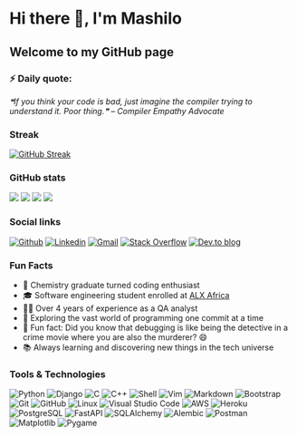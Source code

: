 # Hi there 👋, I'm Mashilo

## Welcome to my GitHub page

### ⚡ Daily quote:
<!--STARTS_HERE_QUOTE_README-->
*❝If you think your code is bad, just imagine the compiler trying to understand it. Poor thing.❞ – Compiler Empathy Advocate*
<!--ENDS_HERE_QUOTE_README-->

### Streak

[![GitHub Streak](https://github-readme-streak-stats.herokuapp.com/?user=1Mashilo)](https://github.com/1Mashilo)

### GitHub stats

[![](https://raw.githubusercontent.com/1Mashilo/1Mashilo/main/profile-summary-card-output/github/1-repos-per-language.svg)](https://github.com/vn7n24fzkq/github-profile-summary-cards) [![](https://raw.githubusercontent.com/1Mashilo/1Mashilo/main/profile-summary-card-output/github/2-most-commit-language.svg)](https://github.com/vn7n24fzkq/github-profile-summary-cards) [![](https://raw.githubusercontent.com/1Mashilo/1Mashilo/main/profile-summary-card-output/github/3-stats.svg)](https://github.com/vn7n24fzkq/github-profile-summary-cards) [![](https://raw.githubusercontent.com/1Mashilo/1Mashilo/main/profile-summary-card-output/github/4-productive-time.svg)](https://github.com/vn7n24fzkq/github-profile-summary-cards)

### Social links

[![Github](https://img.shields.io/badge/Github-000000?&style=for-the-badge&logo=github&logoColor=white)](https://github.com/1Mashilo)
[![Linkedin](https://img.shields.io/badge/linkedin-%230077B5.svg?&style=for-the-badge&logo=linkedin&logoColor=white)](https://www.linkedin.com/in/mashilo-kgaladi/)
[![Gmail](https://img.shields.io/badge/gmail-D14836?&style=for-the-badge&logo=gmail&logoColor=white)](mailto:christophermashilo@gmail.com)
[![Stack Overflow](https://img.shields.io/badge/-Stackoverflow-FE7A16?style=for-the-badge&logo=stack-overflow&logoColor=white)](https://stackoverflow.com/users/christophermashilo@gmail.com)
[![Dev.to blog](https://img.shields.io/badge/dev.to-0A0A0A?style=for-the-badge&logo=dev.to&logoColor=white)](https://dev.to/1Mashilo/) 

### Fun Facts

- 🔬 Chemistry graduate turned coding enthusiast
- 🎓 Software engineering student enrolled at [ALX Africa](https://www.alxafrica.com/)
- 🕵️‍♂️ Over 4 years of experience as a QA analyst
- 🚀 Exploring the vast world of programming one commit at a time
- 🌟 Fun fact: Did you know that debugging is like being the detective in a crime movie where you are also the murderer? 😄
- 📚 Always learning and discovering new things in the tech universe

### Tools & Technologies

![Python](https://img.shields.io/badge/python-%2314354C.svg?style=for-the-badge&logo=python&logoColor=white) ![Django](https://img.shields.io/badge/Django-%23092E20.svg?style=for-the-badge&logo=django&logoColor=white) ![C](https://img.shields.io/badge/C-%2300599C.svg?style=for-the-badge&logo=c&logoColor=white) ![C++](https://img.shields.io/badge/C++-%2300599C.svg?style=for-the-badge&logo=cplusplus&logoColor=white) ![Shell](https://img.shields.io/badge/Shell-%23121011.svg?style=for-the-badge&logo=gnu-bash&logoColor=white) ![Vim](https://img.shields.io/badge/Vim-%2311AB00.svg?style=for-the-badge&logo=vim&logoColor=white) ![Markdown](https://img.shields.io/badge/markdown-%23000000.svg?style=for-the-badge&logo=markdown&logoColor=white)
![Bootstrap](https://img.shields.io/badge/bootstrap-%23563D7C.svg?style=for-the-badge&logo=bootstrap&logoColor=white) ![Git](https://img.shields.io/badge/git-%23F05033.svg?style=for-the-badge&logo=git&logoColor=white) ![GitHub](https://img.shields.io/badge/github-%23121011.svg?style=for-the-badge&logo=github&logoColor=white) ![Linux](https://img.shields.io/badge/Linux-FCC624?style=for-the-badge&logo=linux&logoColor=black)  ![Visual Studio Code](https://img.shields.io/badge/Visual%20Studio%20Code-0078d7.svg?style=for-the-badge&logo=visual-studio-code&logoColor=white) ![AWS](https://img.shields.io/badge/AWS-%23232F3E.svg?style=for-the-badge&logo=amazon-aws&logoColor=white)  ![Heroku](https://img.shields.io/badge/Heroku-%23430098.svg?style=for-the-badge&logo=heroku&logoColor=white) ![PostgreSQL](https://img.shields.io/badge/PostgreSQL-%23336791.svg?style=for-the-badge&logo=postgresql&logoColor=white)  ![FastAPI](https://img.shields.io/badge/FastAPI-%23007ACC.svg?style=for-the-badge&logo=fastapi&logoColor=white) ![SQLAlchemy](https://img.shields.io/badge/SQLAlchemy-%23FF4E00.svg?style=for-the-badge&logo=sqlalchemy&logoColor=white)  ![Alembic](https://img.shields.io/badge/Alembic-%230A4A5E.svg?style=for-the-badge&logo=alembic&logoColor=white) ![Postman](https://img.shields.io/badge/Postman-%23FF6C37.svg?style=for-the-badge&logo=postman&logoColor=white)  ![Matplotlib](https://img.shields.io/badge/Matplotlib-%23007ACC.svg?style=for-the-badge&logo=matplotlib&logoColor=white) ![Pygame](https://img.shields.io/badge/Pygame-%23000000.svg?style=for-the-badge&logo=pygame&logoColor=white)
